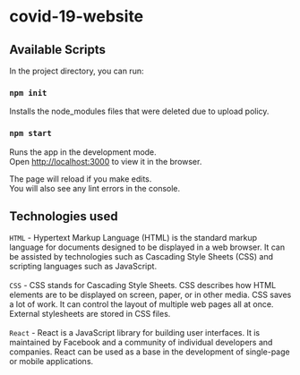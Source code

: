 # covid-19-website

## Available Scripts

In the project directory, you can run:

### `npm init`

Installs the node_modules files that were deleted due to upload policy.

### `npm start`

Runs the app in the development mode.<br />
Open [http://localhost:3000](http://localhost:3000) to view it in the browser.

The page will reload if you make edits.<br />
You will also see any lint errors in the console.

## Technologies used

`HTML` - Hypertext Markup Language (HTML) is the standard markup language for documents designed to be displayed in a web browser. It can be assisted by technologies such as Cascading Style Sheets (CSS) and scripting languages such as JavaScript.<br /><br />
`CSS` - CSS stands for Cascading Style Sheets. CSS describes how HTML elements are to be displayed on screen, paper, or in other media. CSS saves a lot of work. It can control the layout of multiple web pages all at once. External stylesheets are stored in CSS files.<br /><br />
`React` - React is a JavaScript library for building user interfaces. It is maintained by Facebook and a community of individual developers and companies. React can be used as a base in the development of single-page or mobile applications.<br />
